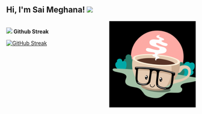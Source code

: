 <h2> Hi, I'm Sai Meghana! <img src="https://media.giphy.com/media/mGcNjsfWAjY5AEZNw6/giphy.gif" width="50"></h2>
<img align='right' src="./assets/coffee.gif" width="230">

</br>
<strong>
<img src="https://media.giphy.com/media/VgCDAzcKvsR6OM0uWg/giphy.gif" width="50"> Github Streak 
</strong> 
</br>

[![GitHub Streak](http://github-readme-streak-stats.herokuapp.com?user=saimeghana-y&theme=github-dark-blue&hide_border=true&date_format=M%20j%5B%2C%20Y%5D)](https://git.io/streak-stats)

